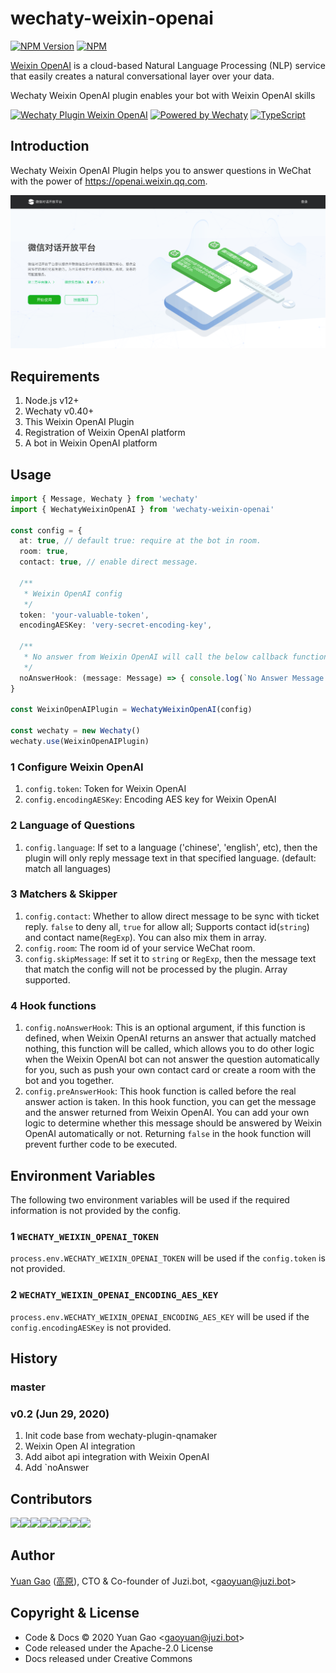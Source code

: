 # wechaty-weixin-openai

[![NPM Version](https://img.shields.io/npm/v/wechaty-weixin-openai?color=brightgreen)](https://www.npmjs.com/package/wechaty-weixin-openai)
[![NPM](https://github.com/wechaty/wechaty-weixin-openai/workflows/NPM/badge.svg)](https://github.com/wechaty/wechaty-weixin-openai/actions?query=workflow%3ANPM)

[Weixin OpenAI](https://openai.weixin.qq.com/) is a cloud-based Natural Language Processing (NLP) service that easily creates a natural conversational layer over your data.

Wechaty Weixin OpenAI plugin enables your bot with Weixin OpenAI skills

[![Wechaty Plugin Weixin OpenAI](https://img.shields.io/badge/Wechaty%20Plugin-OpenAI-brightgreen)](https://github.com/wechaty/wechaty-weixin-openai)
[![Powered by Wechaty](https://img.shields.io/badge/Powered%20By-Wechaty-brightgreen.svg)](https://github.com/Wechaty/wechaty)
[![TypeScript](https://img.shields.io/badge/%3C%2F%3E-TypeScript-blue.svg)](https://www.typescriptlang.org/)

## Introduction

Wechaty Weixin OpenAI Plugin helps you to answer questions in WeChat with the power of <https://openai.weixin.qq.com>.

![Weixin OpenAI Homepage](docs/images/weixin-openai-screenshot.png)

## Requirements

1. Node.js v12+
1. Wechaty v0.40+
1. This Weixin OpenAI Plugin
1. Registration of Weixin OpenAI platform
1. A bot in Weixin OpenAI platform

## Usage

```ts
import { Message, Wechaty } from 'wechaty'
import { WechatyWeixinOpenAI } from 'wechaty-weixin-openai'

const config = {
  at: true, // default true: require at the bot in room.
  room: true,
  contact: true, // enable direct message.

  /**
   * Weixin OpenAI config
   */
  token: 'your-valuable-token',
  encodingAESKey: 'very-secret-encoding-key',

  /**
   * No answer from Weixin OpenAI will call the below callback function
   */
  noAnswerHook: (message: Message) => { console.log(`No Answer Message: ${message}`) }
}

const WeixinOpenAIPlugin = WechatyWeixinOpenAI(config)

const wechaty = new Wechaty()
wechaty.use(WeixinOpenAIPlugin)
```

### 1 Configure Weixin OpenAI

1. `config.token`: Token for Weixin OpenAI
1. `config.encodingAESKey`: Encoding AES key for Weixin OpenAI

### 2 Language of Questions

1. `config.language`: If set to a language ('chinese', 'english', etc), then the plugin will only reply message text in that specified language. (default: match all languages)

### 3 Matchers & Skipper

1. `config.contact`: Whether to allow direct message to be sync with ticket reply. `false` to deny all, `true` for allow all; Supports contact id(`string`) and contact name(`RegExp`). You can also mix them in array.
1. `config.room`: The room id of your service WeChat room.
1. `config.skipMessage`: If set it to `string` or `RegExp`, then the message text that match the config will not be processed by the plugin. Array supported.

### 4 Hook functions

1. `config.noAnswerHook`: This is an optional argument, if this function is defined, when Weixin OpenAI returns an answer that actually matched nothing, this function will be called, which allows you to do other logic when the Weixin OpenAI bot can not answer the question automatically for you, such as push your own contact card or create a room with the bot and you together.
1. `config.preAnswerHook`: This hook function is called before the real answer action is taken. In this hook function, you can get the message and the answer returned from Weixin OpenAI. You can add your own logic to determine whether this message should be answered by Weixin OpenAI automatically or not. Returning `false` in the hook function will prevent further code to be executed.

## Environment Variables

The following two environment variables will be used if the required information is not provided by the config.

### 1 `WECHATY_WEIXIN_OPENAI_TOKEN`

`process.env.WECHATY_WEIXIN_OPENAI_TOKEN` will be used if the `config.token` is not provided.

### 2 `WECHATY_WEIXIN_OPENAI_ENCODING_AES_KEY`

`process.env.WECHATY_WEIXIN_OPENAI_ENCODING_AES_KEY` will be used if the `config.encodingAESKey` is not provided.

## History

### master

### v0.2 (Jun 29, 2020)

1. Init code base from wechaty-plugin-qnamaker
1. Weixin Open AI integration
1. Add aibot api integration with Weixin OpenAI
1. Add `noAnswer

## Contributors

[![](https://sourcerer.io/fame/windmemory/wechaty/wechaty-weixin-openai/images/0)](https://sourcerer.io/fame/windmemory/wechaty/wechaty-weixin-openai/links/0)[![](https://sourcerer.io/fame/windmemory/wechaty/wechaty-weixin-openai/images/1)](https://sourcerer.io/fame/windmemory/wechaty/wechaty-weixin-openai/links/1)[![](https://sourcerer.io/fame/windmemory/wechaty/wechaty-weixin-openai/images/2)](https://sourcerer.io/fame/windmemory/wechaty/wechaty-weixin-openai/links/2)[![](https://sourcerer.io/fame/windmemory/wechaty/wechaty-weixin-openai/images/3)](https://sourcerer.io/fame/windmemory/wechaty/wechaty-weixin-openai/links/3)[![](https://sourcerer.io/fame/windmemory/wechaty/wechaty-weixin-openai/images/4)](https://sourcerer.io/fame/windmemory/wechaty/wechaty-weixin-openai/links/4)[![](https://sourcerer.io/fame/windmemory/wechaty/wechaty-weixin-openai/images/5)](https://sourcerer.io/fame/windmemory/wechaty/wechaty-weixin-openai/links/5)[![](https://sourcerer.io/fame/windmemory/wechaty/wechaty-weixin-openai/images/6)](https://sourcerer.io/fame/windmemory/wechaty/wechaty-weixin-openai/links/6)[![](https://sourcerer.io/fame/windmemory/wechaty/wechaty-weixin-openai/images/7)](https://sourcerer.io/fame/windmemory/wechaty/wechaty-weixin-openai/links/7)

## Author

[Yuan Gao](https://github.com/windmemory) ([高原](https://www.linkedin.com/in/windmemory)),
CTO & Co-founder of Juzi.bot, \<gaoyuan@juzi.bot\>

## Copyright & License

- Code & Docs © 2020 Yuan Gao \<gaoyuan@juzi.bot\>
- Code released under the Apache-2.0 License
- Docs released under Creative Commons
